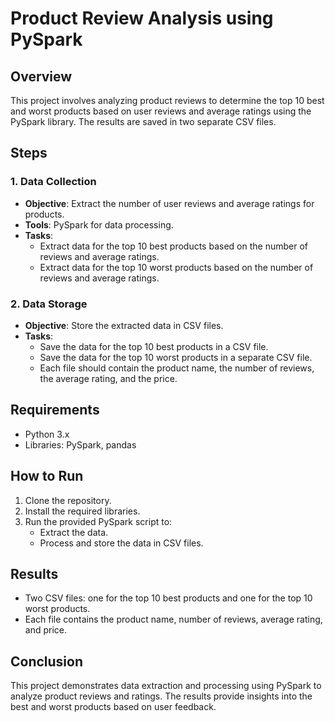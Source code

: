 # Product Review Analysis using PySpark

## Overview
This project involves analyzing product reviews to determine the top 10 best and worst products based on user reviews and average ratings using the PySpark library. The results are saved in two separate CSV files.

## Steps

### 1. Data Collection
- **Objective**: Extract the number of user reviews and average ratings for products.
- **Tools**: PySpark for data processing.
- **Tasks**:
  - Extract data for the top 10 best products based on the number of reviews and average ratings.
  - Extract data for the top 10 worst products based on the number of reviews and average ratings.

### 2. Data Storage
- **Objective**: Store the extracted data in CSV files.
- **Tasks**:
  - Save the data for the top 10 best products in a CSV file.
  - Save the data for the top 10 worst products in a separate CSV file.
  - Each file should contain the product name, the number of reviews, the average rating, and the price.

## Requirements
- Python 3.x
- Libraries: PySpark, pandas

## How to Run
1. Clone the repository.
2. Install the required libraries.
3. Run the provided PySpark script to:
   - Extract the data.
   - Process and store the data in CSV files.

## Results
- Two CSV files: one for the top 10 best products and one for the top 10 worst products.
- Each file contains the product name, number of reviews, average rating, and price.

## Conclusion
This project demonstrates data extraction and processing using PySpark to analyze product reviews and ratings. The results provide insights into the best and worst products based on user feedback.

